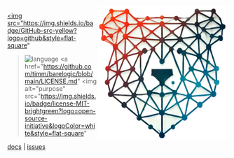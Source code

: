 
<img src="/etc/img/barelogic.png" width=300 align=right>

<a href="http://github.com/timm/barelogic"><img src="https://img.shields.io/badge/GitHub-src-yellow?logo=github&style=flat-square"
></a> <img alt="language" src="https://img.shields.io/badge/language-python-blue.svg?logo=python&style=flat-square">
<a href="https://github.com/timm/barelogic/blob/main/LICENSE.md"
><img alt="purpose" src="https://img.shields.io/badge/license-MIT-brightgreen?logo=open-source-initiative&logoColor=white&style=flat-square" </a>

<p style="text-align: left;">
 <a href="https://github.com/timm/barelogic/blob/main/README.md">docs</a>
| <a href="http://github.com/timm/barelogic/issues">issues</a> 
</p>
